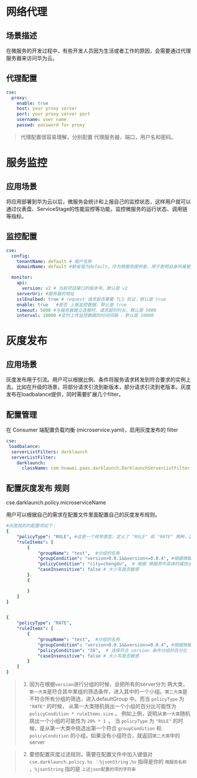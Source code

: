 # 网络代理

## 场景描述

在微服务的开发过程中，有些开发人员因为生活或者工作的原因，会需要通过代理服务器来访问华为云。

## 代理配置

```yaml
cse:
  proxy:
    enable: true
    host: your proxy server
    port: your proxy server port
    username: user name
    passwd: password for proxy
```

> 代理配置很容易理解，分别配置 代理服务器，端口，用户名和密码。

# 服务监控

## 应用场景

将应用部署到华为云以后，微服务会统计和上报自己的监控状态，这样用户就可以通过仪表盘、ServiceStage的性能监控等功能，监控微服务的运行状态、调用链等指标。

## 监控配置

```yaml
cse:
  config:
    tenantName: default # 租户名称
    domainName: default #缺省值为default。作为微服务提供者，用于表明自身所属租户信息。微服务在发现实例的时候，只能被相同租户下的消费者发现。

  monitor:
    api:
      version: v2 # 当前项目接口的版本号，默认是 v2
    serverUri: #服务器的地址
    sslEnalbed: true # request 请求是否需要 TLS 验证，默认是 true
    enable: true   #是否 上报监控数据，默认是 true
    timeout: 5000 #与服务器建立连接时，请求超时时长，默认是 5000
    interval: 10000 #定时上传监控数据的时间间隔 ，默认是 10000
```

# 灰度发布

## 应用场景

灰度发布用于引流。用户可以根据比例、条件将服务请求转发到符合要求的实例上去。比如在升级的场景，将部分请求引流到新版本，部分请求引流到老版本。灰度发布在loadbalance提供，同时需要扩展几个filter。

## 配置管理

在 Consumer 端配置负载均衡 (microservice.yaml)，启用灰度发布的 filter
```yaml
cse:
 loadbalance:
  serverListFilters: darklaunch
  serverListFilter:
    darklaunch:
      className: com.huawei.paas.darklaunch.DarklaunchServerListFilter
```
## 配置灰度发布 规则
cse.darklaunch.policy.microserviceName

用户可以根据自己的需求在配置文件里面配置自己的灰度发布规则。
```yaml
#灰度规则的配置项如下：
{
    "policyType": "RULE", #这是一个枚举类型，定义了 "RULE" 和 "RATE" 两种，这个配置项决定了 如何对 ruleItems 中的规则进行解析
    "ruleItems": [
        {
            "groupName": "test",  #分组的名称
            "groupCondition": "version>0.0.1&&version<=0.0.4", #根据微服务的 version进行筛选
            "policyCondition": "city=chengdu",  # 根据 微服务中具体的属性进行筛选
            "caseInsensitive": false # 大小写是否敏感
        }，
        {

        }
    ]
}


{
    "policyType": "RATE",
    "ruleItems": [
        {
            "groupName": "test",  #分组的名称
            "groupCondition": "version>0.0.1&&version<=0.0.4", #根据微服务的 version进行筛选
            "policyCondition": "20",  # 选择符合 version 条件分组的百分比
            "caseInsensitive": false # 大小写是否敏感
        }
    ]
}

```
> 1. 因为在根据`version`进行分组的时候，会把所有的server分为 两大类，`第一大类`是符合其中某组的筛选条件，进入其中的一个小组。`第二大类`是不符合所有分组的筛选，进入defaultGroup 中。而当 `policyType` 为 `"RATE"` 的时候， 从第一大类随机挑出一个小组的百分比可能性为 `policyCondition * ruleItems.size` 。 例如上例，说明从`第一大类`随机挑出一个小组的可能性为 `20% * 1 `。 当 `policyType` 为 `"RULE"` 的时候，是从第一大类中挑选出第一个符合 `groupCondition` 和 `policyCondition` 的小组。如果没有小组符合，就返回`第二大类`中的server

>2. 要想配置灰度过滤规则，需要在配置文件中加入键值对
`cse.darklaunch.policy.%s ：%jsonString` ,`%s` 指得是你的 `微服务名称` ，`%jsonString` 指的是 `上述json配置的项的字符串`
